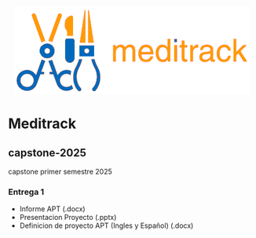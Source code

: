 

<p align="center">
  <img src="https://github.com/Honktastic/capstone-2025/blob/main/assets/meditrack_logo_v4_text_nobg.png" />
</p>

# Meditrack

## capstone-2025
capstone primer semestre 2025

### Entrega 1 
+ Informe APT (.docx)
+ Presentacion Proyecto (.pptx)
+ Definicion de proyecto APT (Ingles y Español) (.docx)

